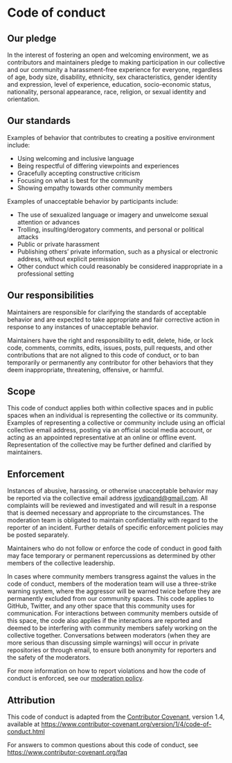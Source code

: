 # Code of conduct

## Our pledge

In the interest of fostering an open and welcoming environment, we as
contributors and maintainers pledge to making participation in our collective
and our community a harassment-free experience for everyone, regardless of age,
body size, disability, ethnicity, sex characteristics, gender identity and
expression, level of experience, education, socio-economic status, nationality,
personal appearance, race, religion, or sexual identity and orientation.

## Our standards

Examples of behavior that contributes to creating a positive environment
include:

*   Using welcoming and inclusive language
*   Being respectful of differing viewpoints and experiences
*   Gracefully accepting constructive criticism
*   Focusing on what is best for the community
*   Showing empathy towards other community members

Examples of unacceptable behavior by participants include:

*   The use of sexualized language or imagery and unwelcome sexual attention or
    advances
*   Trolling, insulting/derogatory comments, and personal or political attacks
*   Public or private harassment
*   Publishing others’ private information, such as a physical or electronic
    address, without explicit permission
*   Other conduct which could reasonably be considered inappropriate in a
    professional setting

## Our responsibilities

Maintainers are responsible for clarifying the standards of acceptable behavior
and are expected to take appropriate and fair corrective action in response to
any instances of unacceptable behavior.

Maintainers have the right and responsibility to edit, delete, hide, or lock
code, comments, commits, edits, issues, posts, pull requests, and other
contributions that are not aligned to this code of conduct, or to ban
temporarily or permanently any contributor for other behaviors that they deem
inappropriate, threatening, offensive, or harmful.

## Scope

This code of conduct applies both within collective spaces and in public spaces
when an individual is representing the collective or its community.
Examples of representing a collective or community include using an official
collective email address, posting via an official social media account, or
acting as an appointed representative at an online or offline event.
Representation of the collective may be further defined and clarified by
maintainers.

## Enforcement

Instances of abusive, harassing, or otherwise unacceptable behavior may be
reported via the collective email address joydipand@gmail.com.
All complaints will be reviewed and investigated and will result in a response
that is deemed necessary and appropriate to the circumstances.
The moderation team is obligated to maintain confidentiality with regard to the
reporter of an incident.
Further details of specific enforcement policies may be posted separately.

Maintainers who do not follow or enforce the code of conduct in good faith may
face temporary or permanent repercussions as determined by other members of the
collective leadership.

In cases where community members transgress against the values in the code of
conduct, members of the moderation team will use a three-strike warning system,
where the aggressor will be warned twice before they are permanently excluded
from our community spaces.
This code applies to GitHub, Twitter, and any other space that this community
uses for communication.
For interactions between community members outside of this space, the code also
applies if the interactions are reported and deemed to be interfering with
community members safely working on the collective together.
Conversations between moderators (when they are more serious than discussing
simple warnings) will occur in private repositories or through email, to ensure
both anonymity for reporters and the safety of the moderators.

For more information on how to report violations and how the code of conduct is
enforced, see our [moderation policy][moderation].

## Attribution

This code of conduct is adapted from the [Contributor Covenant][homepage],
version 1.4, available at <https://www.contributor-covenant.org/version/1/4/code-of-conduct.html>

For answers to common questions about this code of conduct, see
<https://www.contributor-covenant.org/faq>

[homepage]: https://www.contributor-covenant.org

[moderation]: https://github.com/unifiedjs/collective/blob/HEAD/moderation.md